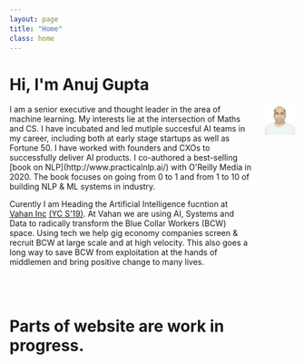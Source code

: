 ```yaml
---
layout: page
title: "Home"
class: home
---
```


# Hi, I'm Anuj Gupta

<div class="columns" markdown="1">

<div class="intro" markdown="1">
I am a senior executive and thought leader in the area of machine learning. My interests lie at the intersection of Maths and CS. I have incubated and led mutlple succesful AI teams in my career, including both at early stage startups as well as Fortune 50. I have worked with founders and CXOs to successfully deliver AI products. I co-authored a best-selling [book on NLP](http://www.practicalnlp.ai/) with O'Reilly Media in 2020. The book focuses on going from 0 to 1 and from 1 to 10 of building NLP & ML systems in industry. 

Curently I am Heading the Artificial Intelligence fucntion at [Vahan Inc](https://vahan.ai/) [(YC S'19)](https://news.crunchbase.com/news/why-yc-went-8725-miles-away-from-mountain-view-to-find-the-next-big-startup/). At Vahan we are using AI, Systems and Data to radically transform the Blue Collar Workers (BCW) space. Using tech we help gig economy companies screen & recruit BCW at large scale and at high velocity. This also goes a long way to save BCW from exploitation at the hands of middlemen and bring positive change to many lives.

<br>
<br>

# Parts of website are work in progress.

<!---
I'm faculty at the [Human-Computer Interaction Institute](https://hcii.cmu.edu/) at [Carnegie Mellon University](https://www.cmu.edu/) and an ML researcher at [Apple](https://www.apple.com/) <i class="fab fa-apple"></i>. I design and build interactive systems for visualization and analysis. At CMU, I co-lead the [Data Interaction Group](https://dig.cmu.edu/).

I received my PhD from the [Paul G. Allen School](https://www.cs.washington.edu/) at the [University of Washington](https://www.washington.edu/), where I worked with [Jeff Heer](https://homes.cs.washington.edu/~jheer/) and [Bill Howe](https://homes.cs.washington.edu/~billhowe/) in the [Interactive Data Lab](http://idl.cs.washington.edu/) and the [Database Group](https://db.cs.washington.edu/).

My systems have [won](https://vega.github.io/vega-lite/) [awards](https://uwdata.github.io/draco/) at premier academic venues and are used by the [Python](https://altair-viz.github.io) and [JavaScript](https://vega.github.io/vega-lite/) data science communities.
--->

</div>

<div class="me" markdown="1">
<picture>
  <source srcset='/images/anuj_gupta.webp' type='image/webp' />
  <img
    src='/images/anuj_gupta.jpg'
    alt='Anuj Gupta'>
</picture>

<!---
{:.no-list}
* <a href="mailto:{{ site.email }}">{{ site.email }}</a>
* NSH 2602B
--->

</div>



<!---
During my first year at UW, I received support from the [Fulbright program](https://en.wikipedia.org/wiki/Fulbright_Program). In 2013, I received my B.S. from [Hasso Plattner Institute](https://hpi.de/). I am a scholar of the [German National Academic Foundation](http://www.studienstiftung.de/). I have worked with the [Open Knowledge Foundation](http://www.okfn.org), [Google Research](https://ai.google/research/), and [Microsoft Research](https://www.microsoft.com/en-us/research/group/vibe/). Details are in my [CV]({{ "/cv/" | relative_url }}).
--->


<!---
## Featured Projects

<div class="featured-projects">
  {% assign sorted_projects = site.data.projects | sort: 'highlight' %}
  {% for project in sorted_projects %}
    {% if project.highlight %}
      {% include project.html project=project %}
    {% endif %}
  {% endfor %}
</div>
<a href="{{ "/projects/" | relative_url }}" class="button">
  <i class="fas fa-chevron-circle-right"></i>
  Show More Projects
</a>
--->


<!---
## Featured Publications

<div class="featured-publications">
  {% assign sorted_publications = site.publications | sort: 'year' | reverse %}
  {% for pub in sorted_publications %}
    {% if pub.highlight %}
      <a href="{{ pub.pdf }}" class="publication">
        <strong>{{ pub.title }}</strong>
        <span class="authors">{% for author in pub.authors %}{{ author }}{% unless forloop.last %}, {% endunless %}{% endfor %}</span>.
        <i>{% if pub.venue %}{{ pub.venue }}, {% endif %}{{ pub.year }}</i>.
        {% for award in pub.awards %}<br/><span class="award"><i class="fas fa-{% if award == "Best Paper Award" %}trophy{% else %}award{% endif %}" aria-hidden="true"></i> {{ award }}</span>{% endfor %}
      </a>
    {% endif %}
  {% endfor %}
</div>

<a href="{{ "/publications/" | relative_url }}" class="button">
  <i class="fas fa-chevron-circle-right"></i>
  Show All Publications
</a>
--->


<!---
<div class="news-travel" markdown="1">

<div class="news" markdown="1">
## Latest News

<ul>
{% for news in site.data.news limit:10 %}
  {% include news.html news=news %}
{% endfor %}
</ul>

</div>
-->

<!---
<div class="travel" markdown="1">
## Latest Travel

<table>
<tbody>
{% assign future_travel = site.data.travel | where_exp:'item','item.start == null' %}
{% for travel in future_travel %}
  {% include travel.html travel=travel %}
{% endfor %}
{% assign sorted_travel = site.data.travel | where_exp:'item','item.start' | sort: 'start' | reverse %}
{% for travel in sorted_travel limit:10 %}
  {% include travel.html travel=travel %}
{% endfor %}
</tbody>
</table>

</div>
-->

</div>
